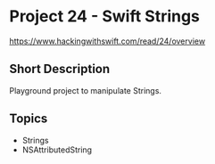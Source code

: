 # Project 24 - Swift Strings
https://www.hackingwithswift.com/read/24/overview

## Short Description
Playground project to manipulate Strings.

## Topics
- Strings
- NSAttributedString
